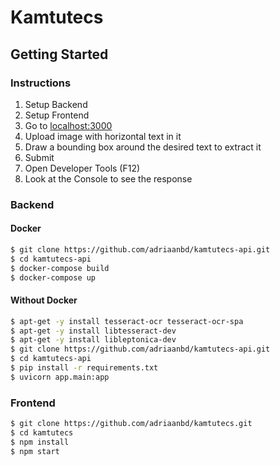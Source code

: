 # Kamtutecs

## Getting Started

### Instructions

1. Setup Backend
2. Setup Frontend
3. Go to [localhost:3000](http://localhost:3000)
4. Upload image with horizontal text in it
5. Draw a bounding box around the desired text to extract it
6. Submit
7. Open Developer Tools (F12)
8. Look at the Console to see the response

### Backend

#### Docker

```bash
$ git clone https://github.com/adriaanbd/kamtutecs-api.git
$ cd kamtutecs-api
$ docker-compose build
$ docker-compose up
```

#### Without Docker

```bash
$ apt-get -y install tesseract-ocr tesseract-ocr-spa
$ apt-get -y install libtesseract-dev
$ apt-get -y install libleptonica-dev
$ git clone https://github.com/adriaanbd/kamtutecs-api.git
$ cd kamtutecs-api
$ pip install -r requirements.txt
$ uvicorn app.main:app
```

### Frontend

```bash
$ git clone https://github.com/adriaanbd/kamtutecs.git
$ cd kamtutecs
$ npm install
$ npm start
```
